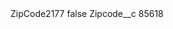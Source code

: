 <?xml version="1.0" encoding="UTF-8"?>
<CustomMetadata xmlns="http://soap.sforce.com/2006/04/metadata" xmlns:xsi="http://www.w3.org/2001/XMLSchema-instance" xmlns:xsd="http://www.w3.org/2001/XMLSchema">
    <label>ZipCode2177</label>
    <protected>false</protected>
    <values>
        <field>Zipcode__c</field>
        <value xsi:type="xsd:string">85618</value>
    </values>
</CustomMetadata>
